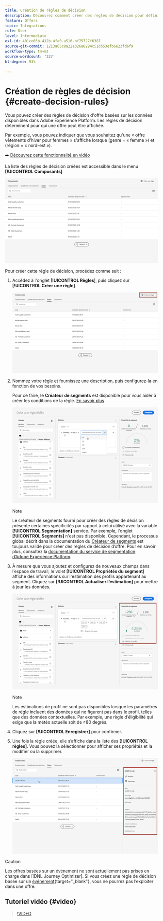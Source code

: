 ```yaml
---
title: Création de règles de décision
description: Découvrez comment créer des règles de décision pour définir pour qui les offres peuvent être affichées.
feature: Offers
topic: Integrations
role: User
level: Intermediate
exl-id: 401ce05b-412b-4fa0-a516-bf75727f6387
source-git-commit: 1213a65c8a22a326e8294c51db53efb6e23fd6f9
workflow-type: tm+mt
source-wordcount: '327'
ht-degree: 93%

---
```


# Création de règles de décision {#create-decision-rules}

Vous pouvez créer des règles de décision d&#39;offre basées sur les données disponibles dans Adobe Experience Platform. Les règles de décision déterminent pour qui une offre peut être affichée.

Par exemple, vous pouvez indiquer que vous souhaitez qu&#39;une « offre vêtements d&#39;hiver pour femmes » s&#39;affiche lorsque (genre = « femme ») et (région = « nord-est »).

➡️ [Découvrez cette fonctionnalité en vidéo](#video)

La liste des règles de décision créées est accessible dans le menu **[!UICONTROL Composants]**.

![](../assets/decision_rules_list.png)

Pour créer cette règle de décision, procédez comme suit :

1. Accédez à l&#39;onglet **[!UICONTROL Règles]**, puis cliquez sur **[!UICONTROL Créer une règle]**.

   ![](../assets/offers_decision_rule_creation.png)

1. Nommez votre règle et fournissez une description, puis configurez-la en fonction de vos besoins.

   Pour ce faire, le **Créateur de segments** est disponible pour vous aider à créer les conditions de la règle. [En savoir plus](../../segment/about-segments.md)

   <!--In this example, the rule will target customers that have the "Gold" loyalty level.-->

   ![](../assets/offers_decision_rule_creation_segment.png)

   >[!NOTE]
   >
   >Le créateur de segments fourni pour créer des règles de décision présente certaines spécificités par rapport à celui utilisé avec la variable **[!UICONTROL Segmentation]** service. Par exemple, l&#39;onglet **[!UICONTROL Segments]** n&#39;est pas disponible. Cependant, le processus global décrit dans la documentation du [Créateur de segments](../../segment/about-segments.md) est toujours valide pour créer des règles de décision d’offre. Pour en savoir plus, consultez la [documentation du service de segmentation d’Adobe Experience Platform](https://experienceleague.adobe.com/docs/experience-platform/segmentation/ui/segment-builder.html?lang=fr).

1. À mesure que vous ajoutez et configurez de nouveaux champs dans l’espace de travail, le volet **[!UICONTROL Propriétés du segment]** affiche des informations sur l&#39;estimation des profils appartenant au segment. Cliquez sur **[!UICONTROL Actualiser l’estimation]** pour mettre à jour les données.

   ![](../assets/offers_decision_rule_creation_estimate.png)

   >[!NOTE]
   >
   >Les estimations de profil ne sont pas disponibles lorsque les paramètres de règle incluent des données qui ne figurent pas dans le profil, telles que des données contextuelles. Par exemple, une règle d’éligibilité qui exige que la météo actuelle soit de ≥80 degrés.

1. Cliquez sur **[!UICONTROL Enregistrer]** pour confirmer.

1. Une fois la règle créée, elle s’affiche dans la liste des **[!UICONTROL règles]**. Vous pouvez la sélectionner pour afficher ses propriétés et la modifier ou la supprimer.

   ![](../assets/rule_created.png)

>[!CAUTION]
>
>Les offres basées sur un événement ne sont actuellement pas prises en charge dans [!DNL Journey Optimizer]. Si vous créez une règle de décision basée sur un [événement](https://experienceleague.adobe.com/docs/experience-platform/segmentation/ui/segment-builder.html?lang=fr#events){target="_blank"}, vous ne pourrez pas l’exploiter dans une offre.

## Tutoriel vidéo {#video}

>[!VIDEO](https://video.tv.adobe.com/v/329373?quality=12)
